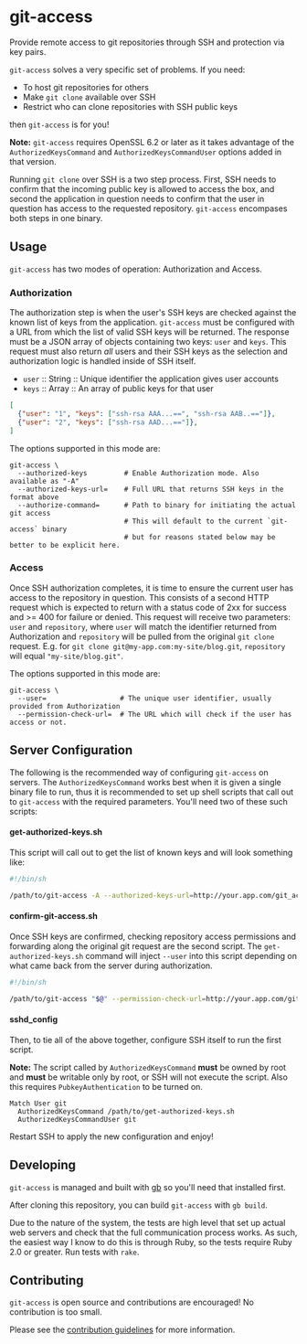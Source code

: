 # git-access

Provide remote access to git repositories through SSH and protection via key pairs.

`git-access` solves a very specific set of problems. If you need:

* To host git repositories for others
* Make `git clone` available over SSH
* Restrict who can clone repositories with SSH public keys

then `git-access` is for you!

**Note:** `git-access` requires OpenSSL 6.2 or later as it takes advantage of the `AuthorizedKeysCommand` and `AuthorizedKeysCommandUser` options added in that version.

Running `git clone` over SSH is a two step process. First, SSH needs to confirm that the incoming public key is allowed to access the box, and second the application in question needs to confirm that the user in question has access to the requested repository. `git-access` encompases both steps in one binary.

## Usage

`git-access` has two modes of operation: Authorization and Access.

### Authorization

The authorization step is when the user's SSH keys are checked against the known list of keys from the application. `git-access` must be configured with a URL from which the list of valid SSH keys will be returned. The response must be a JSON array of objects containing two keys: `user` and `keys`. This request must also return *all* users and their SSH keys as the selection and authorization logic is handled inside of SSH itself.

* `user` :: String :: Unique identifier the application gives user accounts
* `keys` :: Array  :: An array of public keys for that user

```json
[
  {"user": "1", "keys": ["ssh-rsa AAA...==", "ssh-rsa AAB..=="]},
  {"user": "2", "keys": ["ssh-rsa AAD...=="]},
]
```

The options supported in this mode are:

```
git-access \
  --authorized-keys         # Enable Authorization mode. Also available as "-A"
  --authorized-keys-url=    # Full URL that returns SSH keys in the format above
  --authorize-command=      # Path to binary for initiating the actual git access
                            # This will default to the current `git-access` binary
                            # but for reasons stated below may be better to be explicit here.
```

### Access

Once SSH authorization completes, it is time to ensure the current user has access to the repository in question. This consists of a second HTTP request which is expected to return with a status code of 2xx for success and >= 400 for failure or denied. This request will receive two parameters: `user` and `repository`, where `user` will match the identifier returned from Authorization and `repository` will be pulled from the original `git clone` request. E.g. for `git clone git@my-app.com:my-site/blog.git`, `repository` will equal `"my-site/blog.git"`.

The options supported in this mode are:

```
git-access \
  --user=                  # The unique user identifier, usually provided from Authorization
  --permission-check-url=  # The URL which will check if the user has access or not.
```

## Server Configuration

The following is the recommended way of configuring `git-access` on servers. The `AuthorizedKeysCommand` works best when it is given a single binary file to run, thus it is recommended to set up shell scripts that call out to `git-access` with the required parameters.  You'll need two of these such scripts:

#### get-authorized-keys.sh

This script will call out to get the list of known keys and will look something like:

```sh
#!/bin/sh

/path/to/git-access -A --authorized-keys-url=http://your.app.com/git_access/keys --authorize-command=/path/to/confirm-git-access.sh
```

#### confirm-git-access.sh

Once SSH keys are confirmed, checking repository access permissions and forwarding along the original git request are the second script. The `get-authorized-keys.sh` command will inject `--user` into this script depending on what came back from the server during authorization.

```sh
#!/bin/sh

/path/to/git-access "$@" --permission-check-url=http://your.app.com/git_access/access
```

#### sshd_config

Then, to tie all of the above together, configure SSH itself to run the first script.

**Note:** The script called by `AuthorizedKeysCommand` **must** be owned by root and **must** be writable only by root, or SSH will not execute the script. Also this requires `PubkeyAuthentication` to be turned on.

```
Match User git
  AuthorizedKeysCommand /path/to/get-authorized-keys.sh
  AuthorizedKeysCommandUser git
```

Restart SSH to apply the new configuration and enjoy!

## Developing

`git-access` is managed and built with [gb](http://getgb.io/) so you'll need that installed first.

After cloning this repository, you can build `git-access` with `gb build`.

Due to the nature of the system, the tests are high level that set up actual web servers and check that the full communication process works. As such, the easiest way I know to do this is through Ruby, so the tests require Ruby 2.0 or greater. Run tests with `rake`.

## Contributing

`git-access` is open source and contributions are encouraged! No contribution is too small.

Please see the [contribution guidelines](CONTRIBUTING.md) for more information.

